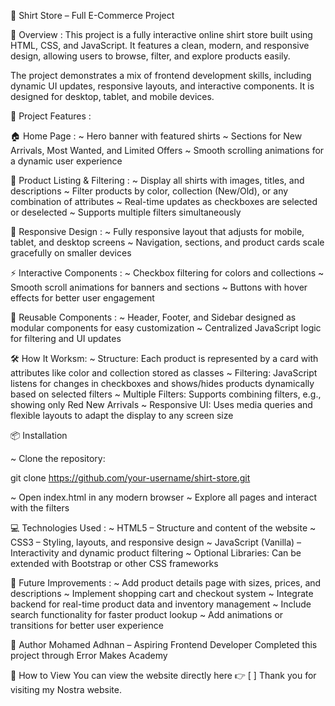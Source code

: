 👕 Shirt Store – Full E-Commerce Project

🌟 Overview :
This project is a fully interactive online shirt store built using HTML, CSS, and JavaScript. It features a clean, modern, and responsive design, allowing users to browse, filter, and explore products easily.

The project demonstrates a mix of frontend development skills, including dynamic UI updates, responsive layouts, and interactive components. It is designed for desktop, tablet, and mobile devices.

🚀 Project Features :

🏠 Home Page :
~ Hero banner with featured shirts
~ Sections for New Arrivals, Most Wanted, and Limited Offers
~ Smooth scrolling animations for a dynamic user experience

👕 Product Listing & Filtering :
~ Display all shirts with images, titles, and descriptions
~ Filter products by color, collection (New/Old), or any combination of attributes
~ Real-time updates as checkboxes are selected or deselected
~ Supports multiple filters simultaneously

📱 Responsive Design :
~ Fully responsive layout that adjusts for mobile, tablet, and desktop screens
~ Navigation, sections, and product cards scale gracefully on smaller devices

⚡ Interactive Components :
~ Checkbox filtering for colors and collections
~ Smooth scroll animations for banners and sections
~ Buttons with hover effects for better user engagement

🔧 Reusable Components :
~ Header, Footer, and Sidebar designed as modular components for easy customization
~ Centralized JavaScript logic for filtering and UI updates

🛠️ How It Worksm:
~ Structure: Each product is represented by a card with attributes like color and collection stored as classes
~ Filtering: JavaScript listens for changes in checkboxes and shows/hides products dynamically based on selected filters
~ Multiple Filters: Supports combining filters, e.g., showing only Red New Arrivals
~ Responsive UI: Uses media queries and flexible layouts to adapt the display to any screen size


📦 Installation

~ Clone the repository:

git clone https://github.com/your-username/shirt-store.git


~ Open index.html in any modern browser
~ Explore all pages and interact with the filters


💻 Technologies Used :
~ HTML5 – Structure and content of the website
~ CSS3 – Styling, layouts, and responsive design
~ JavaScript (Vanilla) – Interactivity and dynamic product filtering
~ Optional Libraries: Can be extended with Bootstrap or other CSS frameworks


🔮 Future Improvements :
~ Add product details page with sizes, prices, and descriptions
~ Implement shopping cart and checkout system
~ Integrate backend for real-time product data and inventory management
~ Include search functionality for faster product lookup
~ Add animations or transitions for better user experience


🔹 Author
Mohamed Adhnan – Aspiring Frontend Developer Completed this project through Error Makes Academy


📌 How to View You can view the website directly here 👉 [  ]
Thank you for visiting my Nostra website.
